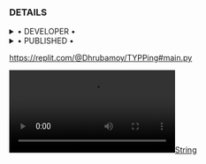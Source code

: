 ### DETAILS

<details>

  <summary> • DEVELOPER • </summary>
<h2 align="center"> <a href="https://github.com/Lalan12">☢️LALAN☢️</a></h2>

</details>


<details>

  <summary> • PUBLISHED • </summary>
<h2 align="center"> <a href="https://github.com/Dhrubamoy">☢️BY ME☢️</a></h2>

</details>


 https://replit.com/@Dhrubamoy/TYPPing#main.py
 
 
 
 [![String](https://telegra.ph/file/20a71f70c3218af5e6b44.mp4)](https://replit.com/@Dhrubamoy/TYPPing#main.py) 
